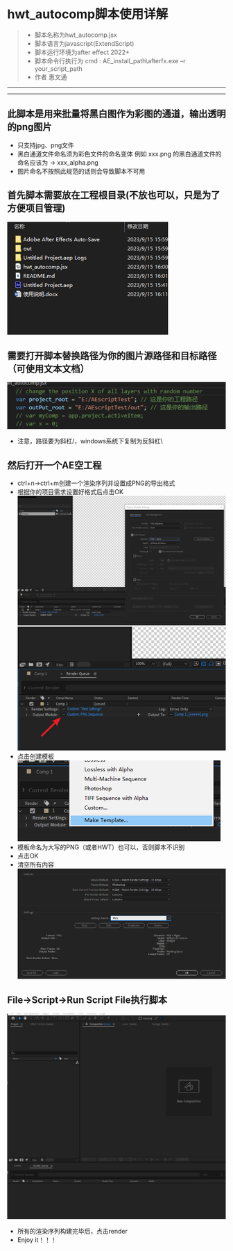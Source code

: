 # hwt_autocomp脚本使用详解
>- 脚本名称为hwt_autocomp.jsx
>- 脚本语言为javascript(ExtendScript)
>- 脚本运行环境为after effect 2022+
>- 脚本命令行执行为 cmd : AE_install_path\afterfx.exe –r your_script_path
>- 作者 惠文通
---
***

## 此脚本是用来批量将黑白图作为彩图的通道，输出透明的png图片
* 只支持jpg、png文件
* 黑白通道文件命名须为彩色文件的命名变体 例如 xxx.png 的黑白通道文件的命名应该为 -> xxx_alpha.png
* 图片命名不按照此规范的话则会导致脚本不可用
## 首先脚本需要放在工程根目录(不放也可以，只是为了方便项目管理)
![图片1](mdSource/p1.png "图片1")
## 需要打开脚本替换路径为你的图片源路径和目标路径（可使用文本文档）
![图片2](mdSource/p2.png "图片2")

* 注意，路径要为斜杠/，windows系统下复制为反斜杠\
## 然后打开一个AE空工程
* ctrl+n->ctrl+m创建一个渲染序列并设置成PNG的导出格式
* 根据你的项目需求设置好格式后点击OK<br/>
![图片3](mdSource/p3.png "图片3")
![图片4](mdSource/p4.png "图片4")
* 点击创建模板<br/>
![图片5](mdSource/p5.png "图片5")
* 模板命名为大写的PNG（或者HWT）也可以，否则脚本不识别
* 点击OK
* 清空所有内容<br/>
![图片6](mdSource/p6.png "图片6")
## File->Script->Run Script File执行脚本
![图片7](mdSource/p7.png "图片7")
* 所有的渲染序列构建完毕后，点击render
* Enjoy it！！！
<!-- ```mermaid
gantt
title sadasd

``` -->